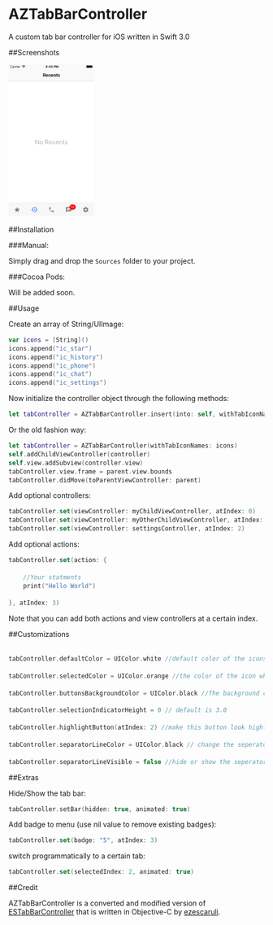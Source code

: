 # AZTabBarController
A custom tab bar controller for iOS written in Swift 3.0

##Screenshots

<img src="Screenshots/ss1.png" height="300" />

##Installation

###Manual:

Simply drag and drop the ```Sources``` folder to your project.

###Cocoa Pods:

Will be added soon.


##Usage

Create an array of String/UIImage:
```swift
var icons = [String]()
icons.append("ic_star")
icons.append("ic_history")
icons.append("ic_phone")
icons.append("ic_chat")
icons.append("ic_settings")
```

Now initialize the controller object through the following methods:
```swift
let tabController = AZTabBarController.insert(into: self, withTabIconNames: icons)
```

Or the old fashion way:
```swift
let tabController = AZTabBarController(withTabIconNames: icons)
self.addChildViewController(controller)
self.view.addSubview(controller.view)
tabController.view.frame = parent.view.bounds
tabController.didMove(toParentViewController: parent)
```

Add optional controllers:
```swift
tabController.set(viewController: myChildViewController, atIndex: 0)
tabController.set(viewController: myOtherChildViewController, atIndex: 1)
tabController.set(viewController: settingsController, atIndex: 2)
```

Add optional actions:
```swift
tabController.set(action: { 

    //Your statments
    print("Hello World")

}, atIndex: 3)
```

Note that you can add both actions and view controllers at a certain index.

##Customizations

```swift

tabController.defaultColor = UIColor.white //default color of the icons on the buttons

tabController.selectedColor = UIColor.orange //the color of the icon when a menu is selected

tabController.buttonsBackgroundColor = UIColor.black //The background color of the tab bar in a nutshell

tabController.selectionIndicatorHeight = 0 // default is 3.0

tabController.highlightButton(atIndex: 2) //make this button look highlighted.

tabController.separatorLineColor = UIColor.black // change the seperator line color (I recommened to leave this untouched or simply hide the seperator)

tabController.separatorLineVisible = false //hide or show the seperator line
```

##Extras

Hide/Show the tab bar:
```swift
tabController.setBar(hidden: true, animated: true)
```

Add badge to menu (use nil value to remove existing badges): 
```swift
tabController.set(badge: "5", atIndex: 3)
```

switch programmatically to a certain tab: 
```swift
tabController.set(selectedIndex: 2, animated: true)
```

##Credit

AZTabBarController is a converted and modified version of [ESTabBarController](https://github.com/ezescaruli/ESTabBarController) that is written in Objective-C by [ezescaruli](https://github.com/ezescaruli).






